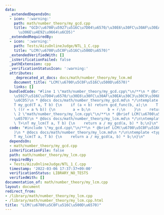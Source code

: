```yaml
---
data:
  _extendedDependsOn:
  - icon: ':warning:'
    path: math/number_theory/my_gcd.cpp
    title: "GCD(\u6700\u5927\u516C\u7D04\u6570/\u30E6\u30FC\u30AF\u30EA\u30C3\u30C9\
      \u306E\u4E92\u9664\u6CD5)"
  _extendedRequiredBy:
  - icon: ':warning:'
    path: Tests/AizuOnlineJudge/NTL_1_C.cpp
    title: "LCM(\u6700\u5C0F\u516C\u500D\u6570)"
  _extendedVerifiedWith: []
  _isVerificationFailed: false
  _pathExtension: cpp
  _verificationStatusIcon: ':warning:'
  attributes:
    _deprecated_at_docs: docs/math/number_theory/my_lcm.md
    document_title: "LCM(\u6700\u5C0F\u516C\u500D\u6570)"
    links: []
  bundledCode: "#line 1 \"math/number_theory/my_gcd.cpp\"\n/**\n * @brief GCD(\u6700\
    \u5927\u516C\u7D04\u6570/\u30E6\u30FC\u30AF\u30EA\u30C3\u30C9\u306E\u4E92\u9664\
    \u6CD5)\n * @docs docs/math/number_theory/my_gcd.md\n */\ntemplate <typename T>\n\
    T my_gcd(T a, T b) {\n    if (a < b) return gcd_func(b, a);\n    T r;\n    while\
    \ ((r = a % b)) {\n        a = b;\n        b = r;\n    }\n    return b;\n}\n#line\
    \ 2 \"math/number_theory/my_lcm.cpp\"\n/**\n * @brief LCM(\u6700\u5C0F\u516C\u500D\
    \u6570)\n * @docs docs/math/number_theory/my_lcm.md\n */\n\ntemplate <typename\
    \ T>\nT my_lcm(T a, T b) {\n    return a / my_gcd(a, b) * b;\n}\n"
  code: "#include \"my_gcd.cpp\"\n/**\n * @brief LCM(\u6700\u5C0F\u516C\u500D\u6570\
    )\n * @docs docs/math/number_theory/my_lcm.md\n */\n\ntemplate <typename T>\n\
    T my_lcm(T a, T b) {\n    return a / my_gcd(a, b) * b;\n}\n"
  dependsOn:
  - math/number_theory/my_gcd.cpp
  isVerificationFile: false
  path: math/number_theory/my_lcm.cpp
  requiredBy:
  - Tests/AizuOnlineJudge/NTL_1_C.cpp
  timestamp: '2022-03-06 17:37:37+09:00'
  verificationStatus: LIBRARY_NO_TESTS
  verifiedWith: []
documentation_of: math/number_theory/my_lcm.cpp
layout: document
redirect_from:
- /library/math/number_theory/my_lcm.cpp
- /library/math/number_theory/my_lcm.cpp.html
title: "LCM(\u6700\u5C0F\u516C\u500D\u6570)"
---
```

